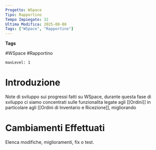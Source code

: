 ```yaml
---
Progetto: WSpace
Tipo: Rapportino
Tempo Impiegato: 32
Ultima Modifica: 2025-08-08
Tags: ["WSpace", "Rapportino"]
---
```

**Tags**

#WSpace #Rapportino

```table-of-contents
maxLevel: 1
```

# Introduzione

Note di sviluppo sui progressi fatti su WSpace, durante questa fase di sviluppo ci siamo concentrati sulle funzionalita legate agli [[Ordini]] in particolare agli [[Ordini di Inventario e Ricezione]], migliorando 

# Cambiamenti Effettuati

Elenca modifiche, miglioramenti, fix o test.




